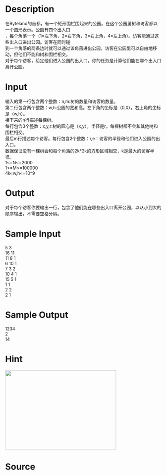 
# Description

<div class="content"><div>在Byteland的首都，有一个矩形围栏围起来的公园。在这个公园里树和访客都以一个圆形表示。公园有四个出入口</div>
<div>，每个角落一个（1=左下角，2=右下角，3=右上角，4=左上角）。访客能通过这些出入口进出公园。访客在同时碰</div>
<div>到一个角落的两条边时就可以通过该角落进出公园。访客在公园里可以自由地移动，但他们不能和树和围栏相交。</div>
<div>对于每个访客，给定他们进入公园的出入口，你的任务是计算他们能在哪个出入口离开公园。</div>
<p></p></div>

# Input

<div class="content"><div>输入的第一行包含两个整数：n,m:树的数量和访客的数量。</div>
<div>第二行包含两个整数：w,h:公园的宽和高。左下角的坐标是（0,0），右上角的坐标是（w,h）。</div>
<div>接下来的n行描述每棵树。</div>
<div>每行包含3个整数：x,y,r:树的圆心是（x,y），半径是r。每棵树都不会和其他树和围栏相交。</div>
<div>最后m行描述每个访客。每行包含2个整数：r,e：访客的半径和他们进入公园的出入口。</div>
<div>数据保证没有一棵树会和每个角落的2k*2k的方形区域相交，k是最大的访客半径。</div>
<div>1&lt;=N&lt;=2000</div>
<div>1&lt;=M&lt;=100000</div>
<div>4k&lt;w,h&lt;=10^9</div>
<p></p></div>

# Output

<div class="content"><div>对于每个访客你要输出一行，包含了他们能在哪些出入口离开公园，以从小到大的顺序输出，不需要空格分隔。</div>
<p></p></div>

# Sample Input

<div class="content"><span class="sampledata">5 3<br/>
16 11<br/>
11 8 1<br/>
6 10 1<br/>
7 3 2<br/>
10 4 1<br/>
15 5 1<br/>
1 1<br/>
2 2<br/>
2 1</span></div>

# Sample Output

<div class="content"><span class="sampledata">1234<br/>
2<br/>
14</span></div>

# Hint

<div class="content"><p></p><p><img src="/source/bzoj/5183/img/aHR0cHM6Ly9seWRzeS5jb20vSnVkZ2VPbmxpbmUvdXBsb2FkLzIwMTgwMi92djEoMSkuanBn.jpg" width="358" height="256" alt=""/></p><p></p></div>

# Source

<div class="content"><p><a href="problemset.php?search="></a></p></div>

